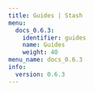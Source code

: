 ```yaml
---
title: Guides | Stash
menu:
  docs_0.6.3:
    identifier: guides
    name: Guides
    weight: 40
menu_name: docs_0.6.3
info:
  version: 0.6.3
---
```


